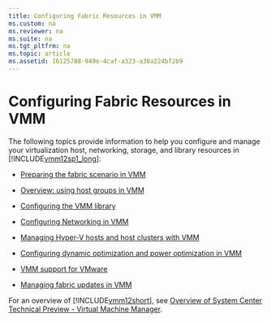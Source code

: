 ```yaml
---
title: Configuring Fabric Resources in VMM
ms.custom: na
ms.reviewer: na
ms.suite: na
ms.tgt_pltfrm: na
ms.topic: article
ms.assetid: 16125788-949e-4caf-a323-a38a224bf2b9
---
```

# Configuring Fabric Resources in VMM
The following topics provide information to help you configure and manage your virtualization host, networking, storage, and library resources in [!INCLUDE[vmm12sp1_long](../Token/vmm12sp1_long_md.md)]:

-   [Preparing the fabric scenario in VMM](../Topic/Preparing-the-fabric-scenario-in-VMM.md)

-   [Overview: using host groups in VMM](../Topic/Overview--using-host-groups-in-VMM.md)

-   [Configuring the VMM library](../Topic/Configuring-the-VMM-library.md)

-   [Configuring Networking in VMM](../Topic/Configuring-Networking-in-VMM.md)

-   [Managing Hyper-V hosts and host clusters with VMM](../Topic/Managing-Hyper-V-hosts-and-host-clusters-with-VMM.md)

-   [Configuring dynamic optimization and power optimization in VMM](../Topic/Configuring-dynamic-optimization-and-power-optimization-in-VMM.md)

-   [VMM support for VMware](../Topic/VMM-support-for-VMware.md)

-   [Managing fabric updates in VMM](../Topic/Managing-fabric-updates-in-VMM.md)

For an overview of [!INCLUDE[vmm12short](../Token/vmm12short_md.md)], see [Overview of System Center Technical Preview - Virtual Machine Manager](../Topic/Overview-of-System-Center-Technical-Preview---Virtual-Machine-Manager.md).

